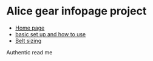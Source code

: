 # Alice gear infopage project
  

  <ul>
  <li><a href="alicegear/aliceinfopage.html"> Home page</a></li>
  <li><a href="alicegear/aliceinfopage2.html"> basic set up and how to use</a></li>
  <li><a href="alicegear/aliceinfopage3.html"> Belt sizing </a></li>
  </ul>
<p>Authentic read me</p>
